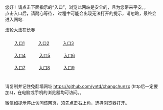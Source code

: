 您好！请点击下面指示的“入口”，浏览此网站是安全的，且为您带来平安。。 <br/>
点击入口后，请耐心等待， 过程中可能会出现无法打开的提示，请忽略，最终会进入网站. </br>

法轮大法在长春<br/>
<div style="padding:10px"><a style="margin:20px" target="_blank" href="https://d2cx0vll6dt37r.cloudfront.net/2Qpsp?avxepdq" id="ccLink1" rel="nofollow">入口1</a> <a target="_blank" style="margin:20px" href="https://d9koy45pwuyk9.cloudfront.net/2Qpsp?jwvncv" id="ccLink2" rel="nofollow">入口2</a> <a style="margin:20px" target="_blank" href="https://d2hz7sh3fxmj44.cloudfront.net/2Qpsp?lebznia" id="ccLink3" rel="nofollow">入口3</a></div>

<div style="padding:10px" ><a style="margin:20px" target="_blank" href="https://d2cx0vll6dt37r.cloudfront.net/2Qpsp?avxepdq" id="ccLink4" rel="nofollow">入口4</a> <a style="margin:20px" href="https://d9koy45pwuyk9.cloudfront.net/2Qpsp?jwvncv" target="_blank" id="ccLink5" rel="nofollow">入口5</a> <a style="margin:20px" href="https://d2hz7sh3fxmj44.cloudfront.net/2Qpsp?lebznia" target="_blank" id="ccLink6" rel="nofollow">入口6</a></div>

<div style="padding:10px"><a style="margin:20px" target="_blank" href="https://d2cx0vll6dt37r.cloudfront.net/2Qpsp?avxepdq" id="ccLink7" rel="nofollow">入口7</a> <a style="margin:20px" href="https://d9koy45pwuyk9.cloudfront.net/2Qpsp?jwvncv" target="_blank" id="ccLink8" rel="nofollow">入口8</a> <a style="margin:20px" target="_blank" href="https://d2hz7sh3fxmj44.cloudfront.net/2Qpsp?lebznia" id="ccLink9" rel="nofollow">入口9</a></div>

<br/>



请复制并记住免翻墙网址 https://github.com/yntd/changchunzx (http后一定要加s)，在电脑或手机的浏览器均可访问。。<br/>

微信如提示停止访问该网页，须先点击右上角，选择浏览器打开。
